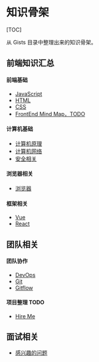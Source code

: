 # 知识骨架

[TOC]

从 Gists 目录中整理出来的知识骨架。

## 前端知识汇总

#### 前端基础

* [JavaScript](/maps/basic/javascript.html)
* [HTML](/maps/basic/html.html)
* [CSS](/maps/basic/css.html)
* [FrontEnd Mind Map，TODO](/maps/todo/front-end.html)

#### 计算机基础

* [计算机原理](/maps/computer/computer.html)
* [计算机网络](/maps/computer/network.html)
* [安全相关](/maps/computer/security.html)

#### 浏览器相关

* [浏览器](/maps/browser/browser.html)

#### 框架相关

* [Vue](/maps/framework/vue.html)
* [React](/maps/framework/react.html)

## 团队相关

#### 团队协作

* [DevOps](/maps/devops/devops.html)
* [Git](/maps/devops/git.html)
* [Gitflow](/maps/devops/gitflow.html)

#### 项目整理 TODO

* [Hire Me](/hire-me/index.html)

## 面试相关

* [感兴趣的问题](/maps/hire/reverse-interview.html)
